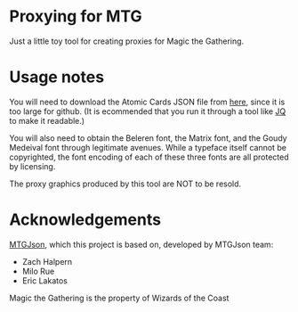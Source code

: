 # Proxying for MTG

Just a little toy tool for creating proxies for Magic the Gathering.

# Usage notes

You will need to download the Atomic Cards JSON file from [here](https://mtgjson.com/downloads/all-files/#atomiccards), since it is too large for github. (It is ecommended that you run it through a tool like [JQ](https://jqlang.github.io/jq/) to make it readable.)

You will also need to obtain the Beleren font, the Matrix font, and the Goudy Medeival font through legitimate avenues. While a typeface itself cannot be copyrighted, the font encoding of each of these three fonts are all protected by licensing.

The proxy graphics produced by this tool are NOT to be resold.

# Acknowledgements

[MTGJson](https://mtgjson.com/), which this project is based on, developed by MTGJson team:

- Zach Halpern
- Milo Rue
- Eric Lakatos

Magic the Gathering is the property of Wizards of the Coast
